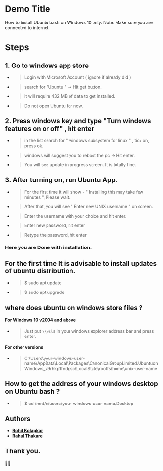 # Demo Title

How to install Ubuntu bash on Windows 10 only.
Note: Make sure you are connected to internet.

# Steps

## 1. Go to windows app store
- > Login with Microsoft Account ( ignore if already did ) 
- > search for "Ubuntu " -> Hit get button. 
- > it will require 432 MB of data to get installed.
- > Do not open Ubuntu for now.

## 2. Press windows key and type "Turn windows features on or off" , hit enter
- > in the list search for " windows subsystem for linux " , tick on, press ok. 
- > windows will suggest you to reboot the pc -> Hit enter.
- > You will see update in progress screen. It is totally fine.

## 3. After turning on, run Ubuntu App.
- > For the first time it will show - " Installing this may take few minutes ", Please wait.
- > After that, you will see " Enter new UNIX username " on screen.
- > Enter the username with your choice and hit enter.
- > Enter new password, hit enter
- > Retype the password, hit enter

### Here you are Done with installation.

## For the first time It is advisable to install updates of ubuntu distribution.
- >  $ sudo apt update 
- >  $ sudo apt upgrade

## where does ubuntu on windows store files ?
#### For Windows 10 v2004 and above
- > Just put `\\wsl$` in your windows explorer address bar and press enter.
#### For other versions
- > C:\Users\your-windows-user-name\AppData\Local\Packages\CanonicalGroupLimited.UbuntuonWindows_79rhkp1fndgsc\LocalState\rootfs\home\unix-user-name

## How to get the address of your windows desktop on Ubuntu bash ?
- > $ cd /mnt/c/users/your-windows-user-name/Desktop

## Authors

* [**Rohit Kolapkar**](https://github.com/rohitkolapkar)
* [**Rahul Thakare**](https://github.com/bantya)

## Thank you. 

🙏🏼
 
